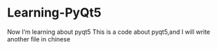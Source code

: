 # Learning-PyQt5
Now I‘m learning about pyqt5
This is a code about pyqt5,and I will write another file in chinese
